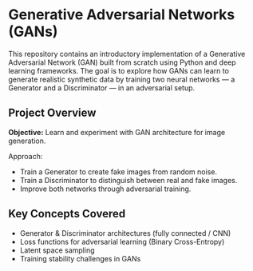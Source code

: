 # Generative Adversarial Networks (GANs)

This repository contains an introductory implementation of a Generative Adversarial Network (GAN) built from scratch using Python and deep learning frameworks. The goal is to explore how GANs can learn to generate realistic synthetic data by training two neural networks — a Generator and a Discriminator — in an adversarial setup.

## Project Overview

**Objective:** Learn and experiment with GAN architecture for image generation.

Approach:

* Train a Generator to create fake images from random noise.
* Train a Discriminator to distinguish between real and fake images.
* Improve both networks through adversarial training.

## Key Concepts Covered

* Generator & Discriminator architectures (fully connected / CNN)
* Loss functions for adversarial learning (Binary Cross-Entropy)
* Latent space sampling
* Training stability challenges in GANs
